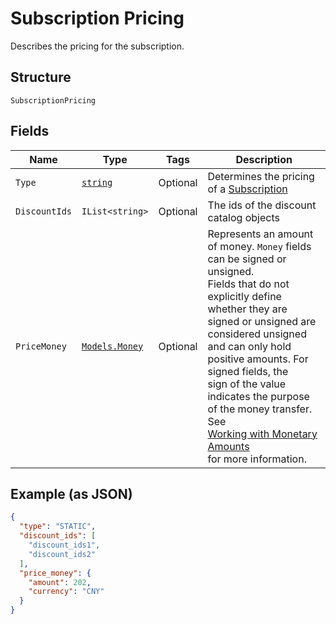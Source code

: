 
# Subscription Pricing

Describes the pricing for the subscription.

## Structure

`SubscriptionPricing`

## Fields

| Name | Type | Tags | Description |
|  --- | --- | --- | --- |
| `Type` | [`string`](../../doc/models/subscription-pricing-type.md) | Optional | Determines the pricing of a [Subscription](../../doc/models/subscription.md) |
| `DiscountIds` | `IList<string>` | Optional | The ids of the discount catalog objects |
| `PriceMoney` | [`Models.Money`](../../doc/models/money.md) | Optional | Represents an amount of money. `Money` fields can be signed or unsigned.<br>Fields that do not explicitly define whether they are signed or unsigned are<br>considered unsigned and can only hold positive amounts. For signed fields, the<br>sign of the value indicates the purpose of the money transfer. See<br>[Working with Monetary Amounts](https://developer.squareup.com/docs/build-basics/working-with-monetary-amounts)<br>for more information. |

## Example (as JSON)

```json
{
  "type": "STATIC",
  "discount_ids": [
    "discount_ids1",
    "discount_ids2"
  ],
  "price_money": {
    "amount": 202,
    "currency": "CNY"
  }
}
```

